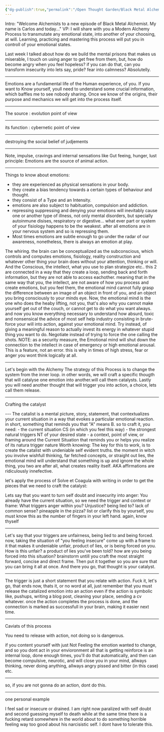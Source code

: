 ```yaml
---
{"dg-publish":true,"permalink":"/Open Thought Garden/Black Metal Alchemy/BMA S3 E3 - Channeling emotions/"}
---
```


Intro:
"Welcome Alchemists to a new episode of Black Metal Alchemist. My name is Carlos and today..." 
VP: I will share with you a Modern Alchemy Process to transmutate any emotional state, into another of your choosing, at will.
Learning, practicing and mastering this process will put you in controll of your emotional states.

Last week I talked about how do we build the mental prisons that makes us miserable, I touch on using anger to get free from them, but, how do become angry when you feel hopeless? if you can do that, can you transform insecurity into lets say, pride? fear into calmness?
Absolutelly.

---
Emotions are a fundamental life of the Human experience, of you. If you want to Know yourself, youll need to understand some crucial information, which baffles me to see nobody sharing. Once we know of the origins, their purpose and mechanics we will get into the process itself. 

---
The source : evolution point of view

---
its function : cybernetic point of view

---
destroying the social belief of judjements

---
Note, impulse, cravings and internal sensations like Gut feeing, hunger, lust
principle:  Emotions are the source of animal action.

---
Things to know about emotions:
- they are experienced as physical sensations in your body.
- they create a bias tendency towards a certain types of behaviour and thought.
- they consist of a Type and an Intensity.
- emotions are also subject to habituation, compulsion and addiction.
- repressing suppressing and denying your emotions will inevitably cause one or another type of illness, not only mental disorders, but specially autoinmune disises, respiratory or digestive... what ever part or system of your fisiology happens to be the weakest. after all emotions are in your nervous system and so is repressing them.
- Most times emotions are subtle enough to  go under the radar of our awareness, nonetheless, there is always an emotion at play.

The whiring.
the brain can be conceptualized as the subconscious, which controls and computes emotions, fisiology, reality construction and whatever other thing your brain does without your attention, thinking or will. And the Conscious, the intellect, what you use to plan strategize etc..
this 2 are connected in a way that they create a loop, sending back and forth information, but they are not able to access eachother. meaning that in the same way that you, the intellect, are not aware of how you process and create emotions, but you feel them, the emotional mind cannot fully grasp the difference between an image of an object in front of you, and an object you bring consciously to your minds eye.
Now, the emotional mind is the one who does the heaby lifting, not you, that's also why you cannot make yourself get out of the couch, or cannot get to do what you want always.
and now you know everything necessary to understand how absurd, toxic and nonsensical the advice of most self help industry consisting in brute-force your will into action, against your emotional mind. Try instead, of giving a meaningful reason to actually invest its energy in whatever stupid thing you want to do. Negotiate instead of trying to force the one calling the shots.
NOTE: as a security measure, the Emotional mind will shut down the connection to the intellect in case of emergency or high emotional arousal. This is a feature, not an error. this is why in times of high stress, fear or anger you wont think logically at all. 

<style> .container {font-family: sans-serif; text-align: center;} .button-wrapper button {z-index: 1;height: 40px; width: 100px; margin: 10px;padding: 5px;} .excalidraw .App-menu_top .buttonList { display: flex;} .excalidraw-wrapper { height: 800px; margin: 50px; position: relative;} :root[dir="ltr"] .excalidraw .layer-ui__wrapper .zen-mode-transition.App-menu_bottom--transition-left {transform: none;} </style><script src="https://cdn.jsdelivr.net/npm/react@17/umd/react.production.min.js"></script><script src="https://cdn.jsdelivr.net/npm/react-dom@17/umd/react-dom.production.min.js"></script><script type="text/javascript" src="https://cdn.jsdelivr.net/npm/@excalidraw/excalidraw@0/dist/excalidraw.production.min.js"></script><div id="BMA_S3_E3_-_Channeling_emotions_2023-05-01_2227.00.excalidraw.md1"></div><script>(function(){const InitialData={"type":"excalidraw","version":2,"source":"https://github.com/zsviczian/obsidian-excalidraw-plugin/releases/tag/1.8.21","elements":[{"id":"zonKkQDmJq1grwxlxDXFu","type":"rectangle","x":-164.67333984375,"y":-114.03750610351562,"width":83.07122802734375,"height":81.24551391601562,"angle":0,"strokeColor":"#e67700","backgroundColor":"#fab005","fillStyle":"hachure","strokeWidth":2,"strokeStyle":"dashed","roughness":0,"opacity":100,"groupIds":[],"roundness":{"type":3},"seed":1382946388,"version":79,"versionNonce":591423316,"isDeleted":false,"boundElements":null,"updated":1682973192223,"link":null,"locked":false},{"id":"C8kwaknbYS7WOt6ryqDC8","type":"rectangle","x":-65.17041015625,"y":-191.63153076171878,"width":170.70672607421875,"height":226.39196777343753,"angle":0,"strokeColor":"#364fc7","backgroundColor":"#4c6ef5","fillStyle":"hachure","strokeWidth":2,"strokeStyle":"dashed","roughness":0,"opacity":100,"groupIds":[],"roundness":{"type":3},"seed":658145132,"version":481,"versionNonce":2094753772,"isDeleted":false,"boundElements":null,"updated":1682973192223,"link":null,"locked":false},{"id":"KY7M_mrfHDShMYT8xPAhR","type":"arrow","x":-334.4674072265625,"y":2.80999755859375,"width":605.8947628515857,"height":2.7665194939203794,"angle":0,"strokeColor":"#000000","backgroundColor":"transparent","fillStyle":"hachure","strokeWidth":4,"strokeStyle":"solid","roughness":0,"opacity":100,"groupIds":[],"roundness":{"type":2},"seed":754623188,"version":189,"versionNonce":30610772,"isDeleted":false,"boundElements":null,"updated":1682973327670,"link":null,"locked":false,"points":[[0,0],[605.8947628515857,-2.7665194939203794]],"lastCommittedPoint":null,"startBinding":null,"endBinding":{"focus":0.09525922028779886,"gap":5.335991901349075,"elementId":"98ZUYFB3"},"startArrowhead":null,"endArrowhead":"arrow"},{"id":"pb3Ebfvjb_01oWHjcvCFI","type":"ellipse","x":-118.116943359375,"y":-146.90087890625,"width":151.53656005859375,"height":148.7979736328125,"angle":0,"strokeColor":"#000000","backgroundColor":"transparent","fillStyle":"hachure","strokeWidth":4,"strokeStyle":"solid","roughness":0,"opacity":100,"groupIds":[],"roundness":{"type":2},"seed":1797676268,"version":84,"versionNonce":1132431980,"isDeleted":false,"boundElements":null,"updated":1682973192223,"link":null,"locked":false},{"id":"7nxN6nlb","type":"text","x":-49.65167236328125,"y":-231.79788208007812,"width":137.841796875,"height":23,"angle":0,"strokeColor":"#364fc7","backgroundColor":"#fab005","fillStyle":"hachure","strokeWidth":4,"strokeStyle":"dashed","roughness":0,"opacity":100,"groupIds":[],"roundness":null,"seed":1850139348,"version":103,"versionNonce":1575330388,"isDeleted":false,"boundElements":null,"updated":1682973192223,"link":null,"locked":false,"text":"Emotional mind","rawText":"Emotional mind","fontSize":20,"fontFamily":2,"textAlign":"left","verticalAlign":"top","containerId":null,"originalText":"Emotional mind","lineHeight":1.15},{"id":"QgnVEGio","type":"text","x":-160.26910400390625,"y":-160.787841796875,"width":68.92578125,"height":23,"angle":0,"strokeColor":"#e67700","backgroundColor":"#fab005","fillStyle":"hachure","strokeWidth":4,"strokeStyle":"dashed","roughness":0,"opacity":100,"groupIds":[],"roundness":null,"seed":1237878996,"version":101,"versionNonce":377183468,"isDeleted":false,"boundElements":null,"updated":1682973192223,"link":null,"locked":false,"text":"Intellect","rawText":"Intellect","fontSize":20,"fontFamily":2,"textAlign":"left","verticalAlign":"top","containerId":null,"originalText":"Intellect","lineHeight":1.15},{"id":"9w_bDF3egHPPxmIGN4hRr","type":"line","x":23.848899234840275,"y":-35.93403808549394,"width":0,"height":29.31985309140623,"angle":0,"strokeColor":"#000000","backgroundColor":"#fab005","fillStyle":"hachure","strokeWidth":4,"strokeStyle":"solid","roughness":0,"opacity":100,"groupIds":[],"roundness":{"type":2},"seed":1868095340,"version":45,"versionNonce":419235436,"isDeleted":false,"boundElements":null,"updated":1682973204430,"link":null,"locked":false,"points":[[0,0],[0,29.31985309140623]],"lastCommittedPoint":null,"startBinding":null,"endBinding":null,"startArrowhead":null,"endArrowhead":null},{"id":"k4kIDLqYPxc4xx72mruDR","type":"line","x":22.77294000324298,"y":-35.12706866179599,"width":24.74702635711779,"height":9.952613899869931,"angle":0,"strokeColor":"#000000","backgroundColor":"#fab005","fillStyle":"hachure","strokeWidth":4,"strokeStyle":"solid","roughness":0,"opacity":100,"groupIds":[],"roundness":{"type":2},"seed":1458133228,"version":26,"versionNonce":675372500,"isDeleted":false,"boundElements":null,"updated":1682973212343,"link":null,"locked":false,"points":[[0,0],[-24.74702635711779,9.952613899869931]],"lastCommittedPoint":null,"startBinding":null,"endBinding":null,"startArrowhead":null,"endArrowhead":null},{"id":"tMMo0hdcTixq5NB-LjR8g","type":"line","x":-43.12946401563637,"y":-146.78161485858035,"width":23.940047941014925,"height":14.256432841449225,"angle":0,"strokeColor":"#000000","backgroundColor":"#fab005","fillStyle":"hachure","strokeWidth":4,"strokeStyle":"solid","roughness":0,"opacity":100,"groupIds":[],"roundness":{"type":2},"seed":2104170860,"version":10,"versionNonce":453523796,"isDeleted":false,"boundElements":null,"updated":1682973223210,"link":null,"locked":false,"points":[[0,0],[23.940047941014925,-14.256432841449225]],"lastCommittedPoint":null,"startBinding":null,"endBinding":null,"startArrowhead":null,"endArrowhead":null},{"id":"VyeAQbe6exKl8L57OyefN","type":"line","x":-42.59148439983774,"y":-147.05060466647967,"width":20.174208615234264,"height":20.174208615234264,"angle":0,"strokeColor":"#000000","backgroundColor":"#fab005","fillStyle":"hachure","strokeWidth":4,"strokeStyle":"solid","roughness":0,"opacity":100,"groupIds":[],"roundness":{"type":2},"seed":1910370004,"version":35,"versionNonce":1589890132,"isDeleted":false,"boundElements":null,"updated":1682973229529,"link":null,"locked":false,"points":[[0,0],[20.174208615234264,20.174208615234264]],"lastCommittedPoint":null,"startBinding":null,"endBinding":null,"startArrowhead":null,"endArrowhead":null},{"id":"H9O450RpQ8PIZ7kMKk_jk","type":"line","x":-99.61723375044433,"y":-25.32094103781546,"width":0.5379796157986334,"height":23.13308750972186,"angle":0,"strokeColor":"#000000","backgroundColor":"#fab005","fillStyle":"hachure","strokeWidth":4,"strokeStyle":"solid","roughness":0,"opacity":100,"groupIds":[],"roundness":{"type":2},"seed":2125406676,"version":32,"versionNonce":1643346668,"isDeleted":false,"boundElements":null,"updated":1682973254760,"link":null,"locked":false,"points":[[0,0],[0.5379796157986334,-23.13308750972186]],"lastCommittedPoint":null,"startBinding":null,"endBinding":null,"startArrowhead":null,"endArrowhead":null},{"id":"_uEfU83Sh5iz1ASdoAH15","type":"line","x":-100.15521336624298,"y":-23.782961422016825,"width":21.788147462630178,"height":8.876636683462834,"angle":0,"strokeColor":"#000000","backgroundColor":"#fab005","fillStyle":"hachure","strokeWidth":4,"strokeStyle":"solid","roughness":0,"opacity":100,"groupIds":[],"roundness":{"type":2},"seed":303906156,"version":32,"versionNonce":1335318508,"isDeleted":false,"boundElements":null,"updated":1682973274521,"link":null,"locked":false,"points":[[0,0],[-21.788147462630178,-8.876636683462834]],"lastCommittedPoint":null,"startBinding":null,"endBinding":null,"startArrowhead":null,"endArrowhead":null},{"id":"9H3ipWnm","type":"text","x":157.6333326668415,"y":-26.19049810017043,"width":55.5859375,"height":23,"angle":0,"strokeColor":"#000000","backgroundColor":"#fab005","fillStyle":"hachure","strokeWidth":4,"strokeStyle":"solid","roughness":0,"opacity":100,"groupIds":[],"roundness":null,"seed":524202580,"version":242,"versionNonce":928057196,"isDeleted":false,"boundElements":[{"id":"KY7M_mrfHDShMYT8xPAhR","type":"arrow"}],"updated":1682973337148,"link":null,"locked":false,"text":"Action","rawText":"Action","fontSize":20,"fontFamily":2,"textAlign":"left","verticalAlign":"top","containerId":null,"originalText":"Action","lineHeight":1.15},{"id":"tacocAfp","type":"text","x":-337.9401528088621,"y":-20.80135309096005,"width":100.048828125,"height":46,"angle":0,"strokeColor":"#000000","backgroundColor":"#fab005","fillStyle":"hachure","strokeWidth":4,"strokeStyle":"solid","roughness":0,"opacity":100,"groupIds":[],"roundness":null,"seed":1740010836,"version":156,"versionNonce":447775212,"isDeleted":false,"boundElements":null,"updated":1682973388239,"link":null,"locked":false,"text":"Sensory\nInformation","rawText":"Sensory\nInformation","fontSize":20,"fontFamily":2,"textAlign":"left","verticalAlign":"top","containerId":null,"originalText":"Sensory\nInformation","lineHeight":1.15},{"id":"zabuXlvvIKqVOevgiQ8TA","type":"line","x":11.5107421875,"y":-20.924713134765625,"width":4.56439208984375,"height":19.170318603515625,"angle":0,"strokeColor":"#000000","backgroundColor":"#fab005","fillStyle":"hachure","strokeWidth":4,"strokeStyle":"dashed","roughness":0,"opacity":100,"groupIds":[],"roundness":{"type":2},"seed":768605548,"version":18,"versionNonce":619756396,"isDeleted":true,"boundElements":null,"updated":1682973179009,"link":null,"locked":false,"points":[[0,0],[-4.56439208984375,19.170318603515625]],"lastCommittedPoint":null,"startBinding":null,"endBinding":null,"startArrowhead":null,"endArrowhead":null},{"id":"wCEdxhDG_BBQMzOWNpnar","type":"line","x":16.58618341396354,"y":-24.636475146127424,"width":1.6139388473959286,"height":5.1107973576821735,"angle":0,"strokeColor":"#000000","backgroundColor":"#fab005","fillStyle":"hachure","strokeWidth":4,"strokeStyle":"dashed","roughness":0,"opacity":100,"groupIds":[],"roundness":{"type":2},"seed":1813774676,"version":73,"versionNonce":656816084,"isDeleted":true,"boundElements":null,"updated":1682973192223,"link":null,"locked":false,"points":[[0,0],[-1.6139388473959286,5.1107973576821735]],"lastCommittedPoint":null,"startBinding":null,"endBinding":null,"startArrowhead":null,"endArrowhead":null},{"id":"98ZUYFB3","type":"text","x":275.6010629189657,"y":-8.175727779706051,"width":55.5859375,"height":23,"angle":0,"strokeColor":"#000000","backgroundColor":"#fab005","fillStyle":"hachure","strokeWidth":4,"strokeStyle":"solid","roughness":0,"opacity":100,"groupIds":[],"roundness":null,"seed":2017472468,"version":120,"versionNonce":1816203092,"isDeleted":true,"boundElements":null,"updated":1682973330430,"link":null,"locked":false,"text":"Action","rawText":"Action","fontSize":20,"fontFamily":2,"textAlign":"left","verticalAlign":"top","containerId":null,"originalText":"Action","lineHeight":1.15}],"appState":{"theme":"light","viewBackgroundColor":"#ffffff","currentItemStrokeColor":"#000000","currentItemBackgroundColor":"#fab005","currentItemFillStyle":"hachure","currentItemStrokeWidth":4,"currentItemStrokeStyle":"solid","currentItemRoughness":0,"currentItemOpacity":100,"currentItemFontFamily":2,"currentItemFontSize":20,"currentItemTextAlign":"left","currentItemStartArrowhead":null,"currentItemEndArrowhead":"arrow","scrollX":679.5468163506147,"scrollY":536.6912103661988,"zoom":{"value":0.9735055100809966},"currentItemRoundness":"round","gridSize":null,"colorPalette":{},"currentStrokeOptions":null,"previousGridSize":null},"files":{}};InitialData.scrollToContent=true;App=()=>{const e=React.useRef(null),t=React.useRef(null),[n,i]=React.useState({width:void 0,height:void 0});return React.useEffect(()=>{i({width:t.current.getBoundingClientRect().width,height:t.current.getBoundingClientRect().height});const e=()=>{i({width:t.current.getBoundingClientRect().width,height:t.current.getBoundingClientRect().height})};return window.addEventListener("resize",e),()=>window.removeEventListener("resize",e)},[t]),React.createElement(React.Fragment,null,React.createElement("div",{className:"excalidraw-wrapper",ref:t},React.createElement(ExcalidrawLib.Excalidraw,{ref:e,width:n.width,height:n.height,initialData:InitialData,viewModeEnabled:!0,zenModeEnabled:!0,gridModeEnabled:!1})))},excalidrawWrapper=document.getElementById("BMA_S3_E3_-_Channeling_emotions_2023-05-01_2227.00.excalidraw.md1");ReactDOM.render(React.createElement(App),excalidrawWrapper);})();</script>

---
Let's begin with the Alchemy
The strategy of this Process is to change the system from the inner loop.
in other words, we will craft a specific thougth that will catalyse one emotion into another.will call them catalysts. Lastly you will need another thought that will trigger you into action, a choice, lets call them release.

---

Crafting the catalyst

<div id="BMA_S3_E3_-_Channeling_emotions_2023-05-01_2045.41.excalidraw.md2"></div><script>(function(){const InitialData={"type":"excalidraw","version":2,"source":"https://github.com/zsviczian/obsidian-excalidraw-plugin/releases/tag/1.8.21","elements":[{"type":"diamond","version":210,"versionNonce":208121196,"isDeleted":false,"id":"XjOBEfV4Uu8i_9FmpSiuT","fillStyle":"hachure","strokeWidth":1,"strokeStyle":"solid","roughness":1,"opacity":100,"angle":0,"x":-447.414523037997,"y":-159.8470264781604,"strokeColor":"#000000","backgroundColor":"transparent","width":912.8709106445312,"height":263.8196716308594,"seed":753985260,"groupIds":[],"roundness":{"type":2},"boundElements":[{"id":"JhPJQiwdtI5GM-nA_ZRcg","type":"arrow"}],"updated":1682968419994,"link":null,"locked":false},{"type":"ellipse","version":186,"versionNonce":289746772,"isDeleted":false,"id":"8Ebp1Vi-BxU7VvRcVukI4","fillStyle":"hachure","strokeWidth":1,"strokeStyle":"solid","roughness":1,"opacity":100,"angle":0,"x":452.2048052619489,"y":-238.04185183928,"strokeColor":"#000000","backgroundColor":"transparent","width":438.1780450994322,"height":409.96193625710254,"seed":1179475948,"groupIds":[],"roundness":{"type":2},"boundElements":[],"updated":1682968419994,"link":null,"locked":false},{"type":"ellipse","version":356,"versionNonce":1952915436,"isDeleted":false,"id":"B66qjOqtq4JF6OxTWo1ju","fillStyle":"hachure","strokeWidth":1,"strokeStyle":"solid","roughness":1,"opacity":100,"angle":0,"x":-877.1285428677872,"y":-227.3917303238327,"strokeColor":"#000000","backgroundColor":"transparent","width":433.19874156605147,"height":408.30227938565383,"seed":620333652,"groupIds":[],"roundness":{"type":2},"boundElements":[],"updated":1682968419994,"link":null,"locked":false},{"type":"text","version":178,"versionNonce":1091314900,"isDeleted":false,"id":"tZMKc2xL","fillStyle":"hachure","strokeWidth":1,"strokeStyle":"solid","roughness":1,"opacity":100,"angle":0,"x":-195.5180470403717,"y":-364.7579985973886,"strokeColor":"#000000","backgroundColor":"transparent","width":434.29461669921875,"height":63.73553355823876,"seed":1927283540,"groupIds":[],"roundness":null,"boundElements":[],"updated":1682968419995,"link":null,"locked":false,"fontSize":55.42220309412066,"fontFamily":2,"text":"Catalyst Anatomy","rawText":"Catalyst Anatomy","textAlign":"left","verticalAlign":"top","containerId":null,"originalText":"Catalyst Anatomy","lineHeight":1.15},{"type":"text","version":193,"versionNonce":1087652460,"isDeleted":false,"id":"e1Up7XlN","fillStyle":"hachure","strokeWidth":1,"strokeStyle":"solid","roughness":1,"opacity":100,"angle":0,"x":-883.5084275298373,"y":-360.25304920108164,"strokeColor":"#000000","backgroundColor":"transparent","width":493.1127624511719,"height":61.107572428385396,"seed":555082452,"groupIds":[],"roundness":null,"boundElements":[],"updated":1682968419995,"link":null,"locked":false,"fontSize":53.13701950294383,"fontFamily":2,"text":"Emotion to transform","rawText":"Emotion to transform","textAlign":"left","verticalAlign":"top","containerId":null,"originalText":"Emotion to transform","lineHeight":1.15},{"type":"text","version":65,"versionNonce":391670356,"isDeleted":false,"id":"JdC4XBWn","fillStyle":"hachure","strokeWidth":1,"strokeStyle":"solid","roughness":1,"opacity":100,"angle":0,"x":-697.9010213760138,"y":-71.90633653580363,"strokeColor":"#000000","backgroundColor":"transparent","width":45.228729248046875,"height":77.98723545853859,"seed":124519788,"groupIds":[],"roundness":null,"boundElements":[],"updated":1682968419995,"link":null,"locked":false,"fontSize":67.81498735525095,"fontFamily":2,"text":"A","rawText":"A","textAlign":"left","verticalAlign":"top","containerId":null,"originalText":"A","lineHeight":1.15},{"type":"text","version":162,"versionNonce":2021201132,"isDeleted":false,"id":"XQWDDboK","fillStyle":"hachure","strokeWidth":1,"strokeStyle":"solid","roughness":1,"opacity":100,"angle":0,"x":514.6822592451401,"y":-364.7570599506675,"strokeColor":"#000000","backgroundColor":"transparent","width":338.72369384765625,"height":53.50030314127605,"seed":1618514668,"groupIds":[],"roundness":null,"boundElements":[],"updated":1682968419995,"link":null,"locked":false,"fontSize":46.5220027315444,"fontFamily":2,"text":"Desired emotion","rawText":"Desired emotion","textAlign":"left","verticalAlign":"top","containerId":null,"originalText":"Desired emotion","lineHeight":1.15},{"type":"text","version":78,"versionNonce":922746836,"isDeleted":false,"id":"sDEIa6sb","fillStyle":"hachure","strokeWidth":1,"strokeStyle":"solid","roughness":1,"opacity":100,"angle":0,"x":654.4441851447614,"y":-70.33875787002069,"strokeColor":"#000000","backgroundColor":"transparent","width":50.21116638183594,"height":86.57205510448595,"seed":1843471828,"groupIds":[],"roundness":null,"boundElements":[],"updated":1682968419995,"link":null,"locked":false,"fontSize":75.28004791694431,"fontFamily":2,"text":"B","rawText":"B","textAlign":"left","verticalAlign":"top","containerId":null,"originalText":"B","lineHeight":1.15},{"type":"line","version":77,"versionNonce":954177388,"isDeleted":false,"id":"uQyViwcx40nKd7FU9reSv","fillStyle":"hachure","strokeWidth":1,"strokeStyle":"solid","roughness":1,"opacity":100,"angle":0,"x":125.92289127343042,"y":-130.0189053948552,"strokeColor":"#000000","backgroundColor":"transparent","width":24.508206718411884,"height":205.81093528053987,"seed":2125673196,"groupIds":[],"roundness":{"type":2},"boundElements":[],"updated":1682968419995,"link":null,"locked":false,"startBinding":null,"endBinding":null,"lastCommittedPoint":null,"startArrowhead":null,"endArrowhead":null,"points":[[0,0],[21.188782002502876,112.61896082229993],[-3.3194247159090082,205.81093528053987]]},{"type":"text","version":92,"versionNonce":2014897492,"isDeleted":false,"id":"cZOcLRaH","fillStyle":"hachure","strokeWidth":1,"strokeStyle":"solid","roughness":1,"opacity":100,"angle":0,"x":162.16110039097293,"y":-40.668180741090964,"strokeColor":"#000000","backgroundColor":"transparent","width":234.9921875,"height":32.199999999999996,"seed":536817388,"groupIds":[],"roundness":null,"boundElements":[],"updated":1682968419995,"link":null,"locked":false,"fontSize":28,"fontFamily":2,"text":"Natural trigger of B","rawText":"Natural trigger of B","textAlign":"left","verticalAlign":"top","containerId":null,"originalText":"Natural trigger of B","lineHeight":1.15},{"type":"line","version":131,"versionNonce":1582418412,"isDeleted":false,"id":"043yKhEe1aUQphZEJUxHX","fillStyle":"hachure","strokeWidth":1,"strokeStyle":"solid","roughness":1,"opacity":100,"angle":0,"x":-117.62078928917116,"y":-125.42301586161784,"strokeColor":"#000000","backgroundColor":"transparent","width":16.73604329427077,"height":190.18147786458348,"seed":220504940,"groupIds":[],"roundness":{"type":2},"boundElements":[],"updated":1682968419995,"link":null,"locked":false,"startBinding":null,"endBinding":null,"lastCommittedPoint":null,"startArrowhead":null,"endArrowhead":null,"points":[[0,0],[-16.73604329427077,97.37289428710943],[-1.5215047200520075,190.18147786458348]]},{"type":"text","version":36,"versionNonce":1073289940,"isDeleted":false,"id":"5mqYLAAC","fillStyle":"hachure","strokeWidth":1,"strokeStyle":"solid","roughness":1,"opacity":100,"angle":0,"x":-326.3396613594838,"y":-43.44257762919591,"strokeColor":"#000000","backgroundColor":"transparent","width":166.55078125,"height":32.199999999999996,"seed":958539476,"groupIds":[],"roundness":null,"boundElements":[],"updated":1682968419995,"link":null,"locked":false,"fontSize":28,"fontFamily":2,"text":"Situation of A","rawText":"Situation of A","textAlign":"left","verticalAlign":"top","containerId":null,"originalText":"Situation of A","lineHeight":1.15},{"type":"text","version":161,"versionNonce":735685740,"isDeleted":false,"id":"nCTfDDqf","fillStyle":"hachure","strokeWidth":1,"strokeStyle":"solid","roughness":1,"opacity":100,"angle":0,"x":-71.90718658734818,"y":-84.1686416754199,"strokeColor":"#000000","backgroundColor":"transparent","width":154.095703125,"height":32.199999999999996,"seed":193163092,"groupIds":[],"roundness":null,"boundElements":[],"updated":1682968419995,"link":null,"locked":false,"fontSize":28,"fontFamily":2,"text":"Relationship","rawText":"Relationship","textAlign":"left","verticalAlign":"top","containerId":null,"originalText":"Relationship","lineHeight":1.15},{"type":"arrow","version":71,"versionNonce":1496752212,"isDeleted":false,"id":"b2RSgEJ56toaZieAbI43K","fillStyle":"hachure","strokeWidth":1,"strokeStyle":"solid","roughness":1,"opacity":100,"angle":0,"x":-99.36344472536894,"y":-32.614483146774035,"strokeColor":"#000000","backgroundColor":"transparent","width":211.48173014322924,"height":3.04290771484375,"seed":1882935764,"groupIds":[],"roundness":{"type":2},"boundElements":[],"updated":1682968419995,"link":null,"locked":false,"startBinding":null,"endBinding":null,"lastCommittedPoint":null,"startArrowhead":null,"endArrowhead":"arrow","points":[[0,0],[211.48173014322924,3.04290771484375]]},{"type":"arrow","version":50,"versionNonce":1933655788,"isDeleted":false,"id":"JhPJQiwdtI5GM-nA_ZRcg","fillStyle":"hachure","strokeWidth":1,"strokeStyle":"solid","roughness":1,"opacity":100,"angle":0,"x":-245.15369027693635,"y":40.0039180544818,"strokeColor":"#000000","backgroundColor":"transparent","width":0,"height":98.89434814453125,"seed":2059445332,"groupIds":[],"roundness":{"type":2},"boundElements":null,"updated":1682968419995,"link":null,"locked":false,"startBinding":{"elementId":"XjOBEfV4Uu8i_9FmpSiuT","focus":0.5568687085926427,"gap":9.11472946021972},"endBinding":{"elementId":"JYwYReSp","focus":0.030745205697461864,"gap":3.042907714843807},"lastCommittedPoint":null,"startArrowhead":null,"endArrowhead":"arrow","points":[[0,0],[0,98.89434814453125]]},{"type":"text","version":66,"versionNonce":1269265876,"isDeleted":false,"id":"JYwYReSp","fillStyle":"hachure","strokeWidth":1,"strokeStyle":"solid","roughness":1,"opacity":100,"angle":0,"x":-392.7344601337072,"y":141.94117391385686,"strokeColor":"#000000","backgroundColor":"transparent","width":286.357421875,"height":32.199999999999996,"seed":1899853548,"groupIds":[],"roundness":null,"boundElements":[{"id":"JhPJQiwdtI5GM-nA_ZRcg","type":"arrow"}],"updated":1682968419995,"link":null,"locked":false,"fontSize":28,"fontFamily":2,"text":"This situation right now","rawText":"This situation right now","textAlign":"left","verticalAlign":"top","containerId":null,"originalText":"This situation right now","lineHeight":1.15},{"type":"arrow","version":240,"versionNonce":1024622956,"isDeleted":false,"id":"aaUMHcc0yLcorXF_T4TQZ","fillStyle":"hachure","strokeWidth":1,"strokeStyle":"solid","roughness":1,"opacity":100,"angle":0,"x":4.3643354392094125,"y":67.39003662544536,"strokeColor":"#000000","backgroundColor":"transparent","width":0.8140946914456855,"height":199.31015014648443,"seed":225446100,"groupIds":[],"roundness":{"type":2},"boundElements":[],"updated":1682968419995,"link":null,"locked":false,"startBinding":null,"endBinding":{"elementId":"KTHmuGTZ","focus":-0.14576840000461955,"gap":24.34315999348962},"lastCommittedPoint":null,"startArrowhead":null,"endArrowhead":"arrow","points":[[0,0],[0.8140946914456855,199.31015014648443]]},{"type":"text","version":212,"versionNonce":878811988,"isDeleted":false,"id":"KTHmuGTZ","fillStyle":"hachure","strokeWidth":1,"strokeStyle":"solid","roughness":1,"opacity":100,"angle":0,"x":-96.05151742537396,"y":291.0433467654194,"strokeColor":"#000000","backgroundColor":"transparent","width":238.123046875,"height":160.99999999999997,"seed":1167202924,"groupIds":[],"roundness":null,"boundElements":[{"id":"aaUMHcc0yLcorXF_T4TQZ","type":"arrow"}],"updated":1682968419995,"link":null,"locked":false,"fontSize":28,"fontFamily":2,"text":"Mental picture that \nis true\nis clear\nconnects A with B\n","rawText":"Mental picture that \nis true\nis clear\nconnects A with B\n","textAlign":"left","verticalAlign":"top","containerId":null,"originalText":"Mental picture that \nis true\nis clear\nconnects A with B\n","lineHeight":1.15},{"id":"sITvQ9WNka5aV5vfI2FCv","type":"arrow","x":267.5753950095219,"y":28.547052339223683,"width":4.564412434895985,"height":114.10888671875,"angle":0,"strokeColor":"#000000","backgroundColor":"transparent","fillStyle":"hachure","strokeWidth":1,"strokeStyle":"solid","roughness":1,"opacity":100,"groupIds":[],"roundness":{"type":2},"seed":498798804,"version":22,"versionNonce":1358544212,"isDeleted":false,"boundElements":null,"updated":1682968427329,"link":null,"locked":false,"points":[[0,0],[4.564412434895985,114.10888671875]],"lastCommittedPoint":null,"startBinding":null,"endBinding":null,"startArrowhead":null,"endArrowhead":"arrow"},{"id":"LrJhqRgR","type":"text","x":238.6679243063969,"y":168.52060377151543,"width":267.708984375,"height":96.6,"angle":0,"strokeColor":"#000000","backgroundColor":"transparent","fillStyle":"hachure","strokeWidth":1,"strokeStyle":"solid","roughness":1,"opacity":100,"groupIds":[],"roundness":null,"seed":1996419796,"version":64,"versionNonce":1007403500,"isDeleted":false,"boundElements":null,"updated":1682968498212,"link":null,"locked":false,"text":"works effortlessly\nhas never not worked\n","rawText":"works effortlessly\nhas never not worked\n","fontSize":28,"fontFamily":2,"textAlign":"left","verticalAlign":"top","containerId":null,"originalText":"works effortlessly\nhas never not worked\n","lineHeight":1.15},{"id":"mOv9CkEpVjWU8PAok0V4a","type":"freedraw","x":285.8328412985844,"y":22.461236909536183,"width":47.16512044270826,"height":130.8448282877605,"angle":0,"strokeColor":"#000000","backgroundColor":"transparent","fillStyle":"hachure","strokeWidth":1,"strokeStyle":"solid","roughness":1,"opacity":100,"groupIds":[],"roundness":null,"seed":2133148396,"version":35,"versionNonce":1888973804,"isDeleted":true,"boundElements":null,"updated":1682968419995,"link":null,"locked":false,"points":[[0,0],[-1.5214029947917425,1.521453857421875],[-3.0428059895832575,9.12872314453125],[-6.0858154296875,24.34326171875],[-10.650227864583258,41.07920328776049],[-19.778849283854242,66.94386800130212],[-22.821858723958258,88.24422200520837],[-25.864664713541742,108.0230712890625],[-27.386067708333258,121.71610514322924],[-28.907674153645758,127.80192057291674],[-28.907674153645758,129.32342529296875],[-28.907674153645758,130.8448282877605],[-27.386067708333258,130.8448282877605],[-25.864664713541742,130.8448282877605],[-21.300252278645758,129.32342529296875],[-16.736043294270758,124.75901285807299],[-10.650227864583258,121.71610514322924],[-4.5644124348957575,117.15179443359375],[-1.5214029947917425,115.63028971354174],[1.5214029947917425,112.58738199869799],[4.5644124348957575,109.54447428385424],[6.0858154296875,106.50156656901049],[9.128621419270758,101.937255859375],[9.128621419270758,98.89434814453125],[10.650227864583258,97.37294514973962],[10.650227864583258,95.8514404296875],[12.171630859375,95.8514404296875],[13.693033854166742,97.37294514973962],[16.736043294270758,101.937255859375],[18.2574462890625,101.937255859375],[16.736043294270758,101.937255859375],[15.214436848958258,101.937255859375],[15.214436848958258,101.937255859375]],"pressures":[],"simulatePressure":true,"lastCommittedPoint":[15.214436848958258,101.937255859375]}],"appState":{"theme":"light","viewBackgroundColor":"#ffffff","currentItemStrokeColor":"#000000","currentItemBackgroundColor":"transparent","currentItemFillStyle":"hachure","currentItemStrokeWidth":1,"currentItemStrokeStyle":"solid","currentItemRoughness":1,"currentItemOpacity":100,"currentItemFontFamily":2,"currentItemFontSize":28,"currentItemTextAlign":"left","currentItemStartArrowhead":null,"currentItemEndArrowhead":"arrow","scrollX":936.3443844501134,"scrollY":689.8157813196303,"zoom":{"value":0.6000000000000001},"currentItemRoundness":"round","gridSize":null,"colorPalette":{},"currentStrokeOptions":null,"previousGridSize":null},"files":{}};InitialData.scrollToContent=true;App=()=>{const e=React.useRef(null),t=React.useRef(null),[n,i]=React.useState({width:void 0,height:void 0});return React.useEffect(()=>{i({width:t.current.getBoundingClientRect().width,height:t.current.getBoundingClientRect().height});const e=()=>{i({width:t.current.getBoundingClientRect().width,height:t.current.getBoundingClientRect().height})};return window.addEventListener("resize",e),()=>window.removeEventListener("resize",e)},[t]),React.createElement(React.Fragment,null,React.createElement("div",{className:"excalidraw-wrapper",ref:t},React.createElement(ExcalidrawLib.Excalidraw,{ref:e,width:n.width,height:n.height,initialData:InitialData,viewModeEnabled:!0,zenModeEnabled:!0,gridModeEnabled:!1})))},excalidrawWrapper=document.getElementById("BMA_S3_E3_-_Channeling_emotions_2023-05-01_2045.41.excalidraw.md2");ReactDOM.render(React.createElement(App),excalidrawWrapper);})();</script>
---
The catalist is a mental picture, story, statement, that contextualizes your current situation in a way that evokes a particular emotional reaction. in short, something that reminds you that "A" means B.
so to craft it, you need:
- the current situation CS (in which you feel this way) 
- the strongest natural triggers NT of your desired state
- a context, point of view, or framing around the Current Situation that reminds you or helps you realize of its natura trigger nature
Worth knowing: The key for this to work, is to create the catalist with undeniable self evident truths. the moment in witch you involve wishfull thinking, far fetched concepts, or straight out lies, the emotional mind will understand that something is up and ignore the whole thing, you two are after all, what creates reality itself. AKA affirmations are ridiculously innefective.

let's apply the process of Solve et Coagula with writing in order to get the pieces that we need to craft the catalyst:

Lets say that you want to turn self doubt and insecurity into anger:
You already have the current situation, so we need the trigger and context or frame:
What triggers anger within you?
Unjustice? being lied to?  lack of common sense? pineapple in the pizza?
list or clarify this by yourself, you must know this as the number of fingers in your left hand.
again, know thyself

---
Let's say that your triggers are unfairness, being lied to and being forced.
now, taking the situation of "you feeling insecure" come up with a frame to it that makes it undeniable unfair, product of lies, or is being forced on you.
How is this unfair? a product of lies you've been told? how are you being forced into this situation?
brainstorm untill you craft the most straight forward, concise and direct frame. Then put it together so you are sure that you can bring it all at once.
And there you go, that thought is your catalyst.

---
The trigger is just a short statement that you relate with action.
Fuck it, let's go, that ends now, thats it, or no word at all, just remember that you must release the catalized emotion into an action even if the action is symbolic like, pushups, writing a blog post, cleaning your place, sending a cv whatever.
once the action completes the process is done, and the connection is marked as successfull in your brain, making it easier next time.

---
Caviats of this process

You need to release with action, not doing so is dangerous.

if you content yourself with just Not Feeling the emotion wanted to change, and so you dont act in your envioronment all that is getting reinforce is an internal loop, done enough times, you'll do that automatically, and then can become compulsive, neurotic, and will close you in your mind, allways thinking, never doing anything, allways angry pissed and bitter (in this case) etc.

---
so, if you are not gonna do an action, dont do this.

---
one personal example

I feel sad or insecure or drained.
I am right now paralized with self doubt and second guessing myself to death while at the same time there is a fucking retard somewhere in the world about to do something horrible feeling way too good about his narcisistic self. I dont have to tolerate this.